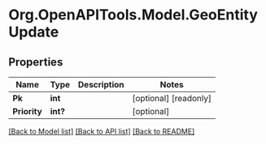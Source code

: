 
# Org.OpenAPITools.Model.GeoEntityUpdate

## Properties

Name | Type | Description | Notes
------------ | ------------- | ------------- | -------------
**Pk** | **int** |  | [optional] [readonly] 
**Priority** | **int?** |  | [optional] 

[[Back to Model list]](../README.md#documentation-for-models)
[[Back to API list]](../README.md#documentation-for-api-endpoints)
[[Back to README]](../README.md)

